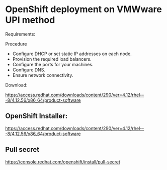 # OpenShift deployment on VMWware UPI method


Requirements:

Procedure

- Configure DHCP or set static IP addresses on each node.
- Provision the required load balancers.
- Configure the ports for your machines.
- Configure DNS.
- Ensure network connectivity.



Download:


https://access.redhat.com/downloads/content/290/ver=4.12/rhel---8/4.12.56/x86_64/product-software


## OpenShift Installer:

https://access.redhat.com/downloads/content/290/ver=4.12/rhel---8/4.12.56/x86_64/product-software


## Pull secret

https://console.redhat.com/openshift/install/pull-secret

